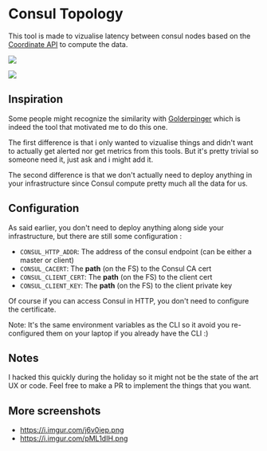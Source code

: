 # Consul Topology

This tool is made to vizualise latency between consul nodes based on the [Coordinate API](https://www.consul.io/docs/internals/coordinates.html) to compute the data.


![](https://i.imgur.com/j6v0iep.png)

![](./extras/screenshot.png)

## Inspiration

Some people might recognize the similarity with [Golderpinger](https://www.consul.io/docs/internals/coordinates.html) which is indeed the tool that motivated me to do this one.

The first difference is that i only wanted to vizualise things and didn't want to actually get alerted nor get metrics from this tools. But it's pretty trivial so someone need it, just ask and i might add it.

The second difference is that we don't actually need to deploy anything in your infrastructure since Consul compute pretty much all the data for us.

## Configuration

As said earlier, you don't need to deploy anything along side your infrastructure, but there are still some configuration :

- `CONSUL_HTTP_ADDR`: The address of the consul endpoint (can be either a master or client)
- `CONSUL_CACERT`: The **path** (on the FS) to the Consul CA cert
- `CONSUL_CLIENT_CERT`: The **path** (on the FS) to the client cert
- `CONSUL_CLIENT_KEY`: The **path** (on the FS) to the client private key

Of course if you can access Consul in HTTP, you don't need to configure the certificate.

Note: It's the same environment variables as the CLI so it avoid you re-configured them on your laptop if you already have the CLI :)

## Notes

I hacked this quickly during the holiday so it might not be the state of the art UX or code. Feel free to make a PR to implement the things that you want.


## More screenshots
- https://i.imgur.com/j6v0iep.png
- https://i.imgur.com/pML1dIH.png